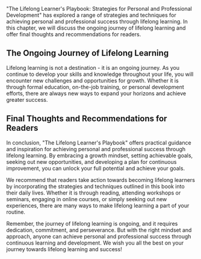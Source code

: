 

"The Lifelong Learner's Playbook: Strategies for Personal and Professional Development" has explored a range of strategies and techniques for achieving personal and professional success through lifelong learning. In this chapter, we will discuss the ongoing journey of lifelong learning and offer final thoughts and recommendations for readers.

The Ongoing Journey of Lifelong Learning
----------------------------------------

Lifelong learning is not a destination - it is an ongoing journey. As you continue to develop your skills and knowledge throughout your life, you will encounter new challenges and opportunities for growth. Whether it is through formal education, on-the-job training, or personal development efforts, there are always new ways to expand your horizons and achieve greater success.

Final Thoughts and Recommendations for Readers
----------------------------------------------

In conclusion, "The Lifelong Learner's Playbook" offers practical guidance and inspiration for achieving personal and professional success through lifelong learning. By embracing a growth mindset, setting achievable goals, seeking out new opportunities, and developing a plan for continuous improvement, you can unlock your full potential and achieve your goals.

We recommend that readers take action towards becoming lifelong learners by incorporating the strategies and techniques outlined in this book into their daily lives. Whether it is through reading, attending workshops or seminars, engaging in online courses, or simply seeking out new experiences, there are many ways to make lifelong learning a part of your routine.

Remember, the journey of lifelong learning is ongoing, and it requires dedication, commitment, and perseverance. But with the right mindset and approach, anyone can achieve personal and professional success through continuous learning and development. We wish you all the best on your journey towards lifelong learning and success!